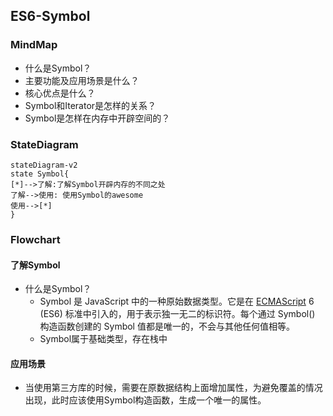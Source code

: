 ## ES6-Symbol

### MindMap

- 什么是Symbol？
- 主要功能及应用场景是什么？
- 核心优点是什么？
- Symbol和Iterator是怎样的关系？
- Symbol是怎样在内存中开辟空间的？



### StateDiagram

```mermaid
stateDiagram-v2
state Symbol{
[*]-->了解:了解Symbol开辟内存的不同之处
了解-->使用: 使用Symbol的awesome
使用-->[*]
}
```

### Flowchart

#### 了解Symbol

- 什么是Symbol？
  - Symbol 是 JavaScript 中的一种原始数据类型。它是在 [ECMAScript](https://so.csdn.net/so/search?q=ECMAScript&spm=1001.2101.3001.7020) 6 (ES6) 标准中引入的，用于表示独一无二的标识符。每个通过 Symbol() 构造函数创建的 Symbol 值都是唯一的，不会与其他任何值相等。
  - Symbol属于基础类型，存在栈中

#### 应用场景

- 当使用第三方库的时候，需要在原数据结构上面增加属性，为避免覆盖的情况出现，此时应该使用Symbol构造函数，生成一个唯一的属性。